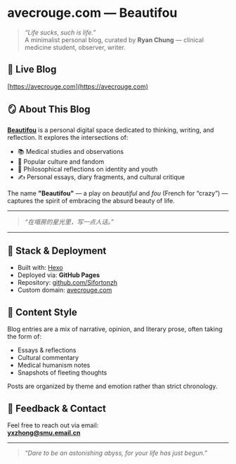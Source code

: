 # avecrouge.com — Beautifou

> _“Life sucks, such is life.”_  
> A minimalist personal blog, curated by **Ryan Chung** — clinical medicine student, observer, writer.

## 🔗 Live Blog

[https://avecrouge.com](https://avecrouge.com)

## 🪞 About This Blog

[**Beautifou**](avecrouge.com) is a personal digital space dedicated to thinking, writing, and reflection. It explores the intersections of:

- 📚 Medical studies and observations
- 🌌 Popular culture and fandom
- 🧠 Philosophical reflections on identity and youth
- ✍️ Personal essays, diary fragments, and cultural critique

The name **"Beautifou"** — a play on *beautiful* and *fou* (French for “crazy”) — captures the spirit of embracing the absurd beauty of life.

---

> _“在塌房的星光里，写一点人话。”_

---

## 🧰 Stack & Deployment

- Built with: [Hexo](https://hexo.io)
- Deployed via: **GitHub Pages**
- Repository: [github.com/Sifortonzh](https://github.com/Sifortonzh/sifortonzh.github.io)
- Custom domain: [avecrouge.com](https://avecrouge.com)

## 📝 Content Style

Blog entries are a mix of narrative, opinion, and literary prose, often taking the form of:

- Essays & reflections  
- Cultural commentary  
- Medical humanism notes  
- Snapshots of fleeting thoughts

Posts are organized by theme and emotion rather than strict chronology.

## 📮 Feedback & Contact

Feel free to reach out via email:  
**yxzhong@smu.email.cn**

---

> _“Dare to be an astonishing abyss, for your life has just begun.”_
